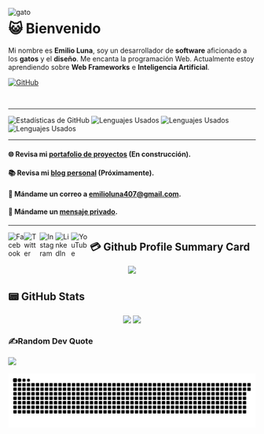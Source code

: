<a href="https://github.com/emilioenlaluna" target="_blank"><img align="left" alt="gato" width="280px" src="https://user-images.githubusercontent.com/74982686/219550660-00a16c33-faae-4d19-aa81-f045e770778c.png"/></a>

#  😺 Bienvenido

Mi nombre es **Emilio Luna**, soy un desarrollador de **software** aficionado a los **gatos** y el **diseño**. Me encanta la programación Web. Actualmente estoy aprendiendo sobre **Web Frameworks** e **Inteligencia Artificial**.

[![GitHub](https://img.shields.io/github/followers/emilioenlaluna?label=follow&style=social)](https://github.com/emilioenlaluna)


<br>

___

 <img alt="Estadísticas de GitHub"  src="https://github-readme-stats.vercel.app/api?username=emilioenlaluna&show_icons=true&theme=dark&line_height=27&count_private=true"/>
  <img alt="Lenguajes Usados"  src="https://github-readme-stats.vercel.app/api/top-langs/?username=emilioenlaluna&theme=dark&layout=compact"/>
  

<img alt="Lenguajes Usados"  src="https://github-profile-trophy.vercel.app/?username=emilioenlaluna"/>

<img alt="Lenguajes Usados"  src="https://profile-counter.glitch.me/emilioenlaluna/count.svg"/>

___

#### 🌐   Revisa mi [portafolio de proyectos]() (En construcción).
#### 📚   Revisa mi [blog personal]() (Próximamente).
#### 📧   Mándame un correo a [emilioluna407@gmail.com]().
#### 💬   Mándame un [mensaje privado]().

___

<a href="https://www.facebook.com/emilioenlaluna" target="_blank"><img align="left" alt="Facebook" width="32px" src="https://cdn1.iconfinder.com/data/icons/social-media-2285/512/Colored_Facebook3_svg-512.png"/></a>
<a href="https://www.twitter.com/emilioenlaluna_" target="_blank"><img align="left" alt="Twitter" width="32px" src="https://cdn2.iconfinder.com/data/icons/social-media-2285/512/1_Twitter3_colored_svg-512.png"/></a>
<a href="https://www.instagram.com/emilioenlaluna" target="_blank"><img align="left" alt="Instagram" width="32px" src="https://cdn2.iconfinder.com/data/icons/social-media-2285/512/1_Instagram_colored_svg_1-512.png"/></a>
<a href="https://www.linkedin.com/in/emilioenlaluna" target="_blank"><img align="left" alt="LinkedIn" width="32px" src="https://cdn1.iconfinder.com/data/icons/logotypes/32/square-linkedin-512.png"/></a>
<a href="https://www.youtube.com/channel/UC9dYnRzUeg7-3FeP63SPVJg" target="_blank"><img align="left" alt="YouTube" width="38px" src="https://cdn2.iconfinder.com/data/icons/social-media-2285/512/1_Youtube_colored_svg-512.png"/></a>


## 💳 Github Profile Summary Card
<p align="center">
  <img src="https://github-profile-summary-cards.vercel.app/api/cards/profile-details?username=emilioenlaluna&theme=vue"/>
 
</p>

## 📟 GitHub Stats
<p align="center">
	 <img src="https://github-readme-stats.vercel.app/api/top-langs/?username=emilioenlaluna&show_icons=true&theme=vue"/>
	<img width="48%" src="https://github-readme-stats.vercel.app/api?username=emilioenlaluna&show_icons=true&theme=vue" />
	
</p>

### ✍️Random Dev Quote
![](https://quotes-github-readme.vercel.app/api?type=horizontal&theme=vue)


<img src="https://raw.githubusercontent.com/validity-check/validity-check/output/github-contribution-grid-snake.svg">
